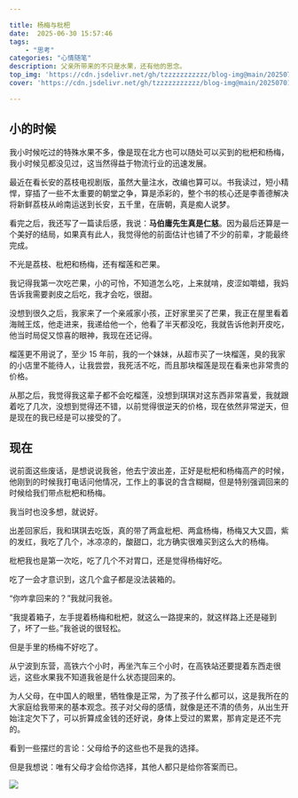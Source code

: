 ```yaml
---

title: 杨梅与枇杷
date:  2025-06-30 15:57:46  
tags:  
    - "思考"
categories: "心情随笔"  
description: 父亲所带来的不只是水果，还有他的思念。
top_img: 'https://cdn.jsdelivr.net/gh/tzzzzzzzzzzz/blog-img@main/20250701160153922.png'  
cover: 'https://cdn.jsdelivr.net/gh/tzzzzzzzzzzz/blog-img@main/20250701160153922.png'

---
```

## 小的时候

我小时候吃过的特殊水果不多，像是现在北方也可以随处可以买到的枇杷和杨梅，我小时候见都没见过，这当然得益于物流行业的迅速发展。

最近在看长安的荔枝电视剧版，虽然大量注水，改编也算可以。书我读过，短小精悍，穿插了一些不太重要的朝堂之争，算是添彩的，整个书的核心还是李善德解决将新鲜荔枝从岭南运送到长安，五千里，在唐朝，真是痴人说梦。

看完之后，我还写了一篇读后感，我说：**马伯庸先生真是仁慈**。因为最后还算是一个美好的结局，如果真有此人，我觉得他的前面估计也铺了不少的前辈，才能最终完成。

不光是荔枝、枇杷和杨梅，还有榴莲和芒果。

我记得我第一次吃芒果，小的可怜，不知道怎么吃，上来就啃，皮涩如嚼蜡，我妈告诉我需要剥皮之后吃，我才会吃，很甜。

没想到很久之后，我家来了一个亲戚家小孩，正好家里买了芒果，我正在屋里看着海贼王炫，他走进来，我递给他一个，他看了半天都没吃，我就告诉他剥开皮吃，他当时局促又惊喜的眼神，我现在还记得。

榴莲更不用说了，至少 15 年前，我的一个妹妹，从超市买了一块榴莲，臭的我家的小店里不能待人，让我尝尝，我死活不吃，而且那块榴莲是现在看来也非常贵的价格。

从那之后，我觉得我这辈子都不会吃榴莲，没想到琪琪对这东西非常喜爱，我就跟着吃了几次，没想到觉得还不错，以前觉得很逆天的价格，现在依然非常逆天，但是现在的我已经是可以接受的了。

## 现在

说前面这些废话，是想说说我爸，他去宁波出差，正好是枇杷和杨梅高产的时候，他刚到的时候我打电话问他情况，工作上的事说的含含糊糊，但是特别强调回来的时候给我们带点枇杷和杨梅。

我当时也没多想，就说好。

出差回家后，我和琪琪去吃饭，真的带了两盒枇杷、两盒杨梅，杨梅又大又圆，紫的发红，我吃了几个，冰凉凉的，酸甜口，北方确实很难买到这么大的杨梅。

枇杷我也是第一次吃，吃了几个不对胃口，还是觉得杨梅好吃。

吃了一会才意识到，这几个盒子都是没法装箱的。

“你咋拿回来的？”我就问我爸。

“我提着箱子，左手提着杨梅和枇杷，就这么一路提来的，就这样路上还是碰到了，坏了一些。”我爸说的很轻松。

但是手里的杨梅不好吃了。

从宁波到东营，高铁六个小时，再坐汽车三个小时，在高铁站还要提着东西走很远，这些水果我不知道我爸是什么状态提回来的。

为人父母，在中国人的眼里，牺牲像是正常，为了孩子什么都可以，这是我所在的大家庭给我带来的基本观念。孩子对父母的感情，就像是还不清的债务，从出生开始注定欠下了，可以折算成金钱的还好说，身体上受过的累累，那肯定是还不完的。

看到一些摆烂的言论：父母给予的这些也不是我的选择。

但是我想说：唯有父母才会给你选择，其他人都只是给你答案而已。

![](https://cdn.jsdelivr.net/gh/tzzzzzzzzzzz/blog-img@main/20250701160153922.png)